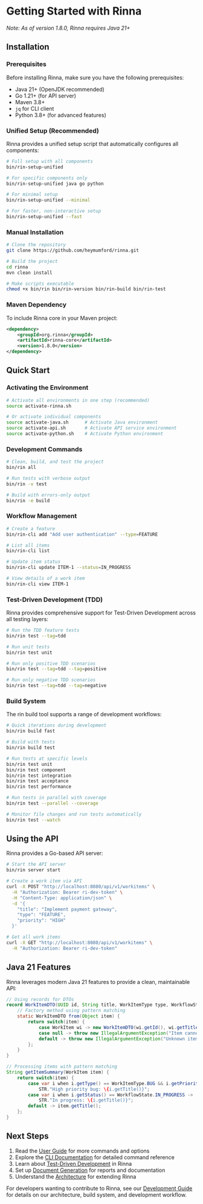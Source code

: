 <!-- Copyright (c) 2025 [Eric C. Mumford](https://github.com/heymumford) [@heymumford] -->

# Getting Started with Rinna

*Note: As of version 1.8.0, Rinna requires Java 21+*

## Installation

### Prerequisites

Before installing Rinna, make sure you have the following prerequisites:

- Java 21+ (OpenJDK recommended)
- Go 1.21+ (for API server)
- Maven 3.8+
- `jq` for CLI client
- Python 3.8+ (for advanced features)

### Unified Setup (Recommended)

Rinna provides a unified setup script that automatically configures all components:

```bash
# Full setup with all components
bin/rin-setup-unified  

# For specific components only
bin/rin-setup-unified java go python

# For minimal setup
bin/rin-setup-unified --minimal

# For faster, non-interactive setup
bin/rin-setup-unified --fast
```

### Manual Installation

```bash
# Clone the repository
git clone https://github.com/heymumford/rinna.git

# Build the project
cd rinna
mvn clean install

# Make scripts executable
chmod +x bin/rin bin/rin-version bin/rin-build bin/rin-test
```

### Maven Dependency

To include Rinna core in your Maven project:

```xml
<dependency>
    <groupId>org.rinna</groupId>
    <artifactId>rinna-core</artifactId>
    <version>1.8.0</version>
</dependency>
```

## Quick Start

### Activating the Environment

```bash
# Activate all environments in one step (recommended)
source activate-rinna.sh

# Or activate individual components
source activate-java.sh      # Activate Java environment
source activate-api.sh       # Activate API service environment
source activate-python.sh    # Activate Python environment
```

### Development Commands

```bash
# Clean, build, and test the project
bin/rin all

# Run tests with verbose output
bin/rin -v test

# Build with errors-only output
bin/rin -e build
```

### Workflow Management

```bash
# Create a feature
bin/rin-cli add "Add user authentication" --type=FEATURE

# List all items
bin/rin-cli list

# Update item status
bin/rin-cli update ITEM-1 --status=IN_PROGRESS

# View details of a work item
bin/rin-cli view ITEM-1
```

### Test-Driven Development (TDD)

Rinna provides comprehensive support for Test-Driven Development across all testing layers:

```bash
# Run the TDD feature tests
bin/rin test --tag=tdd

# Run unit tests
bin/rin test unit

# Run only positive TDD scenarios
bin/rin test --tag=tdd --tag=positive

# Run only negative TDD scenarios
bin/rin test --tag=tdd --tag=negative
```

### Build System

The rin build tool supports a range of development workflows:

```bash
# Quick iterations during development
bin/rin build fast

# Build with tests
bin/rin build test

# Run tests at specific levels
bin/rin test unit
bin/rin test component
bin/rin test integration
bin/rin test acceptance
bin/rin test performance

# Run tests in parallel with coverage
bin/rin test --parallel --coverage

# Monitor file changes and run tests automatically
bin/rin test --watch
```

## Using the API

Rinna provides a Go-based API server:

```bash
# Start the API server
bin/rin server start

# Create a work item via API
curl -X POST "http://localhost:8080/api/v1/workitems" \
  -H "Authorization: Bearer ri-dev-token" \
  -H "Content-Type: application/json" \
  -d '{
    "title": "Implement payment gateway",
    "type": "FEATURE",
    "priority": "HIGH"
  }'

# Get all work items
curl -X GET "http://localhost:8080/api/v1/workitems" \
  -H "Authorization: Bearer ri-dev-token"
```

## Java 21 Features

Rinna leverages modern Java 21 features to provide a clean, maintainable API:

```java
// Using records for DTOs
record WorkItemDTO(UUID id, String title, WorkItemType type, WorkflowState status) {
    // Factory method using pattern matching
    static WorkItemDTO from(Object item) {
        return switch(item) {
            case WorkItem wi -> new WorkItemDTO(wi.getId(), wi.getTitle(), wi.getType(), wi.getStatus());
            case null -> throw new IllegalArgumentException("Item cannot be null");
            default -> throw new IllegalArgumentException("Unknown item type");
        };
    }
}

// Processing items with pattern matching
String getItemSummary(WorkItem item) {
    return switch(item) {
        case var i when i.getType() == WorkItemType.BUG && i.getPriority() == Priority.HIGH ->
            STR."High priority bug: \{i.getTitle()}";
        case var i when i.getStatus() == WorkflowState.IN_PROGRESS -> 
            STR."In progress: \{i.getTitle()}";
        default -> item.getTitle();
    };
}
```

## Next Steps

1. Read the [User Guide](../user-guide/README.md) for more commands and options
2. Explore the [CLI Documentation](../user-guide/rin-cli.md) for detailed command reference
3. Learn about [Test-Driven Development](../testing/TEST_PYRAMID.md) in Rinna
4. Set up [Document Generation](../user-guide/documents.md) for reports and documentation
5. Understand the [Architecture](../development/architecture.md) for extending Rinna

For developers wanting to contribute to Rinna, see our [Development Guide](../development/README.md) for details on our architecture, build system, and development workflow.